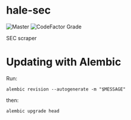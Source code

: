 # hale-sec

![Master](https://github.com/HaleLP/hale-sec/workflows/Tests/badge.svg)
![CodeFactor Grade](https://img.shields.io/codefactor/grade/github/HaleLP/hale-sec/master)

SEC scraper


# Updating with Alembic

Run:

`alembic revision --autogenerate -m "$MESSAGE"`

then:

`alembic upgrade head`
